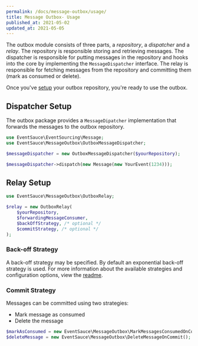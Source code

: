```yaml
---
permalink: /docs/message-outbox/usage/
title: Message Outbox- Usage
published_at: 2021-05-02
updated_at: 2021-05-05
---
```


The outbox module consists of three parts, a _repository_, a _dispatcher_
and a _relay_. The repository is responsible storing and retrieving
messages. The dispatcher is responsible for putting messages
in the repository and hooks into the core by implementing the `MessageDispatcher` interface.
The relay is responsible for fetching messages from the repository and committing them (mark as consumed or delete).

Once you've [setup](/docs/message-outbox/setup/) your
outbox repository, you're ready to use the outbox.

## Dispatcher Setup

The outbox package provides a `MessageDipatcher` implementation
that forwards the messages to the outbox repository.

```php
use EventSauce\EventSourcing\Message;
use EventSauce\MessageOutbox\OutboxMessageDispatcher;

$messageDispatcher = new OutboxMessageDispatcher($yourRepository);

$messageDispatcher->dispatch(new Message(new YourEvent(1234)));
```

## Relay Setup

```php
use EventSauce\MessageOutbox\OutboxRelay;

$relay = new OutboxRelay(
    $yourRepository,
    $forwardingMessageConsumer,
    $backOffStrategy, /* optional */
    $commitStrategy, /* optional */
);
```

### Back-off Strategy

A back-off strategy may be specified. By default an exponential
back-off strategy is used. For more information about the available
strategies and configuration options, view the [readme](https://github.com/EventSaucePHP/BackOff).

### Commit Strategy

Messages can be committed using two strategies:

- Mark message as consumed
- Delete the message

```php
$markAsConsumed = new EventSauce\MessageOutbox\MarkMessagesConsumedOnCommit();
$deleteMessage = new EventSauce\MessageOutbox\DeleteMessageOnCommit();
```

